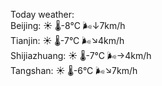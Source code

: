 Today weather:  
Beijing: ☀️   🌡️-8°C 🌬️↓7km/h  
Tianjin: ☀️   🌡️-7°C 🌬️↘4km/h  
Shijiazhuang: ☀️   🌡️-7°C 🌬️→4km/h  
Tangshan: ☀️   🌡️-6°C 🌬️↘7km/h  
